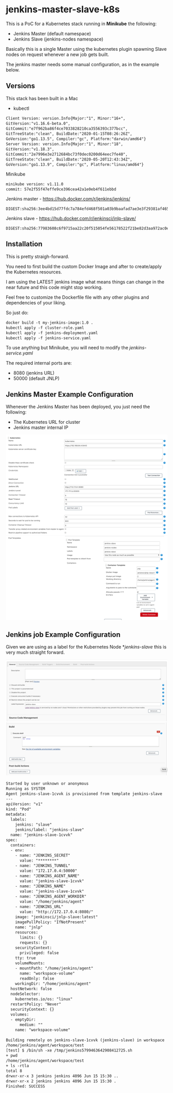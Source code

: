 # jenkins-master-slave-k8s

This is a PoC for a Kubernetes stack running in **Minikube** the following:

* Jenkins Master (default namespace)
* Jenkins Slave (jenkins-nodes namespace)

Basically this is a single Master using the kubernetes plugin spawning Slave nodes on request whenever a new job gets built.

The jenkins master needs some manual configuration, as in the example below.

## Versions

This stack has been built in a Mac

 * kubectl

 ```
 Client Version: version.Info{Major:"1", Minor:"16+", GitVersion:"v1.16.6-beta.0", GitCommit:"e7f962ba86f4ce7033828210ca3556393c377bcc", GitTreeState:"clean", BuildDate:"2020-01-15T08:26:26Z", GoVersion:"go1.13.5", Compiler:"gc", Platform:"darwin/amd64"}
Server Version: version.Info{Major:"1", Minor:"18", GitVersion:"v1.18.3", GitCommit:"2e7996e3e2712684bc73f0dec0200d64eec7fe40", GitTreeState:"clean", BuildDate:"2020-05-20T12:43:34Z", GoVersion:"go1.13.9", Compiler:"gc", Platform:"linux/amd64"}
```

Minikube

```
minikube version: v1.11.0
commit: 57e2f55f47effe9ce396cea42a1e0eb4f611ebbd
```

Jenkins master - https://hub.docker.com/r/jenkins/jenkins/

```
DIGEST:sha256:3ee4bd15d77fdc7a784efd468f501a03b9baafad7ae3e3f29381af4653bde870
```

Jenkins slave - https://hub.docker.com/r/jenkinsci/jnlp-slave/

```
DIGEST:sha256:77983608c6f9715aa22c20f515054fe56178522f21be82d3aa972ac0e9564518
```

## Installation

This is pretty straigh-forward.

You need to first build the custom Docker Image and after to create/apply the Kubernetes resources.

I am using the LATEST jenkins image what means things can change in the near future and this code might stop working.

Feel free to customize the Dockerfile file with any other plugins and dependencies of your liking.

So just do: 

```
docker build -t my-jenkins-image:1.0 .
kubectl apply -f cluster-role.yaml
kubectl apply -f jenkins-deployment.yaml
kubectl apply -f jenkins-service.yaml
```

To use anything but Minikube, you will need to modify the *jenkins-service.yaml* 

The required internal ports are:
* 8080 (jenkins URL)
* 50000 (default JNLP)

## Jenkins Master Example Configuration

Whenever the Jenkins Master has been deployed, you just need the following:

* The Kubernetes URL for cluster
* Jenkins master internal IP


![jenkins-1](images/jenkins-master-1.png)
![jenkins-2](images/jenkins-master-2.png)

## Jenkins job Example Configuration

Given we are using as a label for the Kubernetes Node **jenkins-slave* this is very much straight forward.

![jenkins-job](images/jenkins-job-1.png)
![jenkins-job](images/jenkins-job-2.png)

```
Started by user unknown or anonymous
Running as SYSTEM
Agent jenkins-slave-1cvvk is provisioned from template jenkins-slave
---
apiVersion: "v1"
kind: "Pod"
metadata:
  labels:
    jenkins: "slave"
    jenkins/label: "jenkins-slave"
  name: "jenkins-slave-1cvvk"
spec:
  containers:
  - env:
    - name: "JENKINS_SECRET"
      value: "********"
    - name: "JENKINS_TUNNEL"
      value: "172.17.0.4:50000"
    - name: "JENKINS_AGENT_NAME"
      value: "jenkins-slave-1cvvk"
    - name: "JENKINS_NAME"
      value: "jenkins-slave-1cvvk"
    - name: "JENKINS_AGENT_WORKDIR"
      value: "/home/jenkins/agent"
    - name: "JENKINS_URL"
      value: "http://172.17.0.4:8080/"
    image: "jenkinsci/jnlp-slave:latest"
    imagePullPolicy: "IfNotPresent"
    name: "jnlp"
    resources:
      limits: {}
      requests: {}
    securityContext:
      privileged: false
    tty: true
    volumeMounts:
    - mountPath: "/home/jenkins/agent"
      name: "workspace-volume"
      readOnly: false
    workingDir: "/home/jenkins/agent"
  hostNetwork: false
  nodeSelector:
    kubernetes.io/os: "linux"
  restartPolicy: "Never"
  securityContext: {}
  volumes:
  - emptyDir:
      medium: ""
    name: "workspace-volume"

Building remotely on jenkins-slave-1cvvk (jenkins-slave) in workspace /home/jenkins/agent/workspace/test
[test] $ /bin/sh -xe /tmp/jenkins5799463642908412725.sh
+ pwd
/home/jenkins/agent/workspace/test
+ ls -rtla
total 8
drwxr-xr-x 3 jenkins jenkins 4096 Jun 15 15:30 ..
drwxr-xr-x 2 jenkins jenkins 4096 Jun 15 15:30 .
Finished: SUCCESS
```